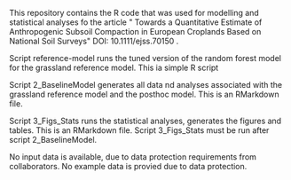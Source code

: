This repository contains the R code that was used for modelling and statistical analyses fo the article " Towards a Quantitative Estimate of Anthropogenic Subsoil Compaction in European Croplands Based on National Soil Surveys" DOI: 10.1111/ejss.70150 .

Script reference-model runs the tuned version of the random forest model for the grassland reference model. This ia simple R script

Script 2_BaselineModel generates all data nd analyses associated with the grassland reference model and the posthoc model. This is an RMarkdown file.

Script 3_Figs_Stats runs the statistical analyses, generates the figures and tables. This is an RMarkdown file.
Script 3_Figs_Stats must be run after script 2_BaselineModel.

No input data is available, due to data protection requirements from collaborators. No example data is provied due to data protection. 
